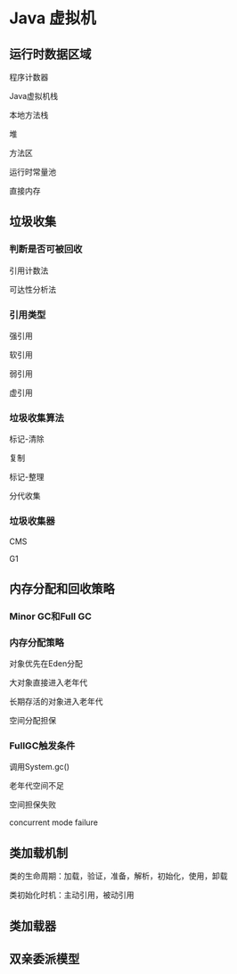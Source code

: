 # Java 虚拟机

## 运行时数据区域

程序计数器

Java虚拟机栈

本地方法栈

堆

方法区

运行时常量池

直接内存

## 垃圾收集

### 判断是否可被回收

引用计数法

可达性分析法

### 引用类型

强引用

软引用

弱引用

虚引用

### 垃圾收集算法

标记-清除

复制

标记-整理

分代收集

### 垃圾收集器

CMS

G1

## 内存分配和回收策略

### Minor GC和Full GC

### 内存分配策略

对象优先在Eden分配

大对象直接进入老年代

长期存活的对象进入老年代

空间分配担保

### FullGC触发条件

调用System.gc()

老年代空间不足

空间担保失败

concurrent mode failure

## 类加载机制

类的生命周期：加载，验证，准备，解析，初始化，使用，卸载

类初始化时机：主动引用，被动引用

## 类加载器

## 双亲委派模型



